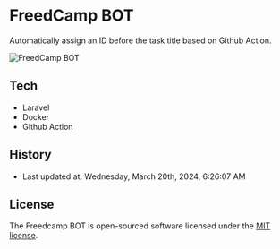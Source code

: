 # FreedCamp BOT

Automatically assign an ID before the task title based on Github Action.

![FreedCamp BOT](https://repository-images.githubusercontent.com/737932867/7d34798b-2680-471c-b089-a78a718d3d6a)

## Tech

- Laravel
- Docker
- Github Action

## History

- Last updated at: Wednesday, March 20th, 2024, 6:26:07 AM

## License

The Freedcamp BOT is open-sourced software licensed under the [MIT license](https://opensource.org/licenses/MIT).
